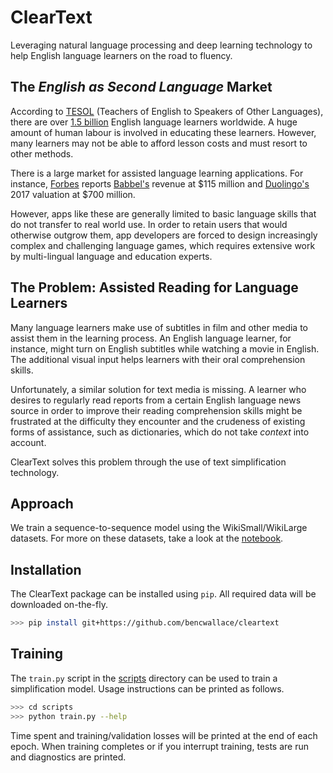 # ClearText

Leveraging natural language processing and deep learning technology to help English language learners on the road to
fluency.

## The *English as  Second Language* Market

According to [TESOL][] (Teachers of English to Speakers of Other Languages), there are over
[1.5 billion][1]
English language learners worldwide. A huge amount of human labour is involved in educating these learners. However,
many learners may not be able to afford lesson costs and must resort to other methods.

There is a large market for assisted language learning applications. For instance, [Forbes][]
reports [Babbel's](https://www.babbel.com/) revenue at \$115 million and [Duolingo's][2] 2017 valuation at \$700
million.

However, apps like these are generally limited to basic language skills that do not transfer to real world use. In order
to retain users that would otherwise outgrow them, app developers are forced to design increasingly complex and
challenging language games, which requires extensive work by multi-lingual language and education experts.

## The Problem: Assisted Reading for Language Learners

Many language learners make use of subtitles in film and other media to assist them in the learning process. An English
language learner, for instance, might turn on English subtitles while watching a movie in English. The additional visual
input helps learners with their oral comprehension skills.

Unfortunately, a similar solution for text media is missing. A learner who desires to regularly read reports from a
certain English language news source in order to improve their reading comprehension skills might be frustrated at the
difficulty they encounter and the crudeness of existing forms of assistance, such as dictionaries, which do not take
*context* into account.

ClearText solves this problem through the use of text simplification technology.

## Approach

We train a sequence-to-sequence model using the WikiSmall/WikiLarge datasets. For more on these datasets, take a look at
the [notebook][].

## Installation

The ClearText package can be installed using `pip`. All required data will be downloaded on-the-fly.

```bash
>>> pip install git+https://github.com/bencwallace/cleartext
```

## Training

The `train.py` script in the [scripts][] directory can be used to train a simplification model. Usage instructions can
be printed as follows.

```bash
>>> cd scripts
>>> python train.py --help 
```

Time spent and training/validation losses will be printed at the end of each epoch. When training
completes or if you interrupt training, tests are run and diagnostics are printed.  

[Forbes]: https://www.forbes.com/sites/susanadams/2019/07/16/game-of-tongues-how-duolingo-built-a-700-million-business-with-its-addictive-language-learning-app/
[TESOL]: https://www.tesol.org/

[notebook]: notebooks/cleartext.ipynb
[scripts]: https://github.com/bencwallace/cleartext/tree/master/scripts

[1]: https://www.internationalteflacademy.com/blog/report-from-tesol-2-billion-english-learners-worldwide
[2]: https://www.duolingo.com/
